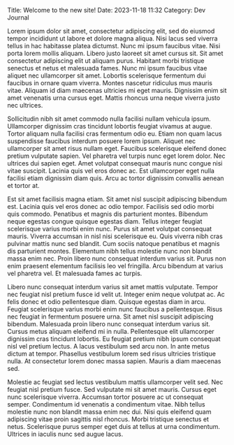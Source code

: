 Title: Welcome to the new site!
Date: 2023-11-18 11:32
Category: Dev Journal

Lorem ipsum dolor sit amet, consectetur adipiscing elit, sed do eiusmod tempor incididunt ut labore et dolore magna aliqua. Nisi lacus sed viverra tellus in hac habitasse platea dictumst. Nunc mi ipsum faucibus vitae. Nisi porta lorem mollis aliquam. Libero justo laoreet sit amet cursus sit. Sit amet consectetur adipiscing elit ut aliquam purus. Habitant morbi tristique senectus et netus et malesuada fames. Nunc mi ipsum faucibus vitae aliquet nec ullamcorper sit amet. Lobortis scelerisque fermentum dui faucibus in ornare quam viverra. Montes nascetur ridiculus mus mauris vitae. Aliquam id diam maecenas ultricies mi eget mauris. Dignissim enim sit amet venenatis urna cursus eget. Mattis rhoncus urna neque viverra justo nec ultrices.

Sollicitudin nibh sit amet commodo nulla facilisi nullam vehicula ipsum. Ullamcorper dignissim cras tincidunt lobortis feugiat vivamus at augue. Tortor aliquam nulla facilisi cras fermentum odio eu. Etiam non quam lacus suspendisse faucibus interdum posuere lorem ipsum. Aliquet nec ullamcorper sit amet risus nullam eget. Faucibus scelerisque eleifend donec pretium vulputate sapien. Vel pharetra vel turpis nunc eget lorem dolor. Nec ultrices dui sapien eget. Amet volutpat consequat mauris nunc congue nisi vitae suscipit. Lacinia quis vel eros donec ac. Est ullamcorper eget nulla facilisi etiam dignissim diam quis. Arcu ac tortor dignissim convallis aenean et tortor at.

Est sit amet facilisis magna etiam. Sit amet nisl suscipit adipiscing bibendum est. Lacinia quis vel eros donec ac odio tempor. Facilisis sed odio morbi quis commodo. Penatibus et magnis dis parturient montes. Bibendum neque egestas congue quisque egestas diam. Tellus integer feugiat scelerisque varius morbi enim nunc. Purus sit amet volutpat consequat mauris. Viverra accumsan in nisl nisi scelerisque eu. Quis viverra nibh cras pulvinar mattis nunc sed blandit. Cum sociis natoque penatibus et magnis dis parturient montes. Elementum nibh tellus molestie nunc non blandit massa enim nec. Proin libero nunc consequat interdum varius sit. Purus non enim praesent elementum facilisis leo vel fringilla. Arcu bibendum at varius vel pharetra vel. Et malesuada fames ac turpis.

Libero nunc consequat interdum varius sit amet mattis vulputate. Tempor nec feugiat nisl pretium fusce id velit ut. Integer enim neque volutpat ac. Ac felis donec et odio pellentesque diam. Quisque egestas diam in arcu. Feugiat scelerisque varius morbi enim nunc faucibus a pellentesque. Risus nec feugiat in fermentum posuere urna. Sit amet nisl suscipit adipiscing bibendum. Malesuada proin libero nunc consequat interdum varius sit. Cursus metus aliquam eleifend mi in nulla. Pellentesque elit ullamcorper dignissim cras tincidunt lobortis. Eu feugiat pretium nibh ipsum consequat nisl vel pretium lectus. A lacus vestibulum sed arcu non. In ante metus dictum at tempor. Phasellus vestibulum lorem sed risus ultricies tristique nulla. At consectetur lorem donec massa sapien. Mauris a diam maecenas sed.

Molestie ac feugiat sed lectus vestibulum mattis ullamcorper velit sed. Nec feugiat nisl pretium fusce. Sed vulputate mi sit amet mauris. Cursus eget nunc scelerisque viverra. Accumsan tortor posuere ac ut consequat semper. Condimentum id venenatis a condimentum vitae. Nibh tellus molestie nunc non blandit massa enim nec dui. Nisi quis eleifend quam adipiscing vitae proin sagittis nisl rhoncus. Morbi tristique senectus et netus. Scelerisque purus semper eget duis at tellus at urna condimentum. Ultrices in iaculis nunc sed augue lacus.